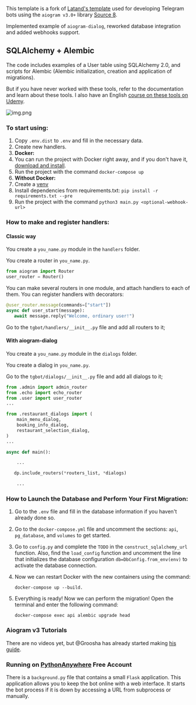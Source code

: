 This template is a fork of [Latand's template](https://github.com/Latand/tgbot_template_v3) used for developing Telegram bots using the `aiogram v3.0+` library [Source 8](https://docs.aiogram.dev/).

Implemented example of `aiogram-dialog`, reworked database integration and added webhooks support.

## SQLAlchemy + Alembic
The code includes examples of a User table using SQLAlchemy 2.0, and scripts for Alembic (Alembic initialization, creation and application of migrations).

But if you have never worked with these tools, refer to the documentation and learn about these tools. I also have an English [course on these tools on Udemy](https://www.udemy.com/course/sqlalchemy-alembic-bootcamp/?referralCode=E9099C5B5109EB747126).

![img.png](https://img-c.udemycdn.com/course/240x135/5320614_a8af_2.jpg)

### To start using:
1. Copy `.env.dist` to `.env` and fill in the necessary data.
2. Create new handlers.
3. **Docker:**
  1. You can run the project with Docker right away, and if you don't have it, [download and install](https://docs.docker.com/get-docker/).
  2. Run the project with the command `docker-compose up`
4. **Without Docker:**
  1. Create a [venv](https://docs.python.org/3/library/venv.html)
  2. Install dependencies from requirements.txt: `pip install -r requirements.txt --pre`
  3. Run the project with the command `python3 main.py <optional-webhook-url>`

### How to make and register handlers:

#### Classic way

You create a `you_name.py` module in the `handlers` folder.

You create a router in `you_name.py`.
```python
from aiogram import Router
user_router = Router()
```
You can make several routers in one module, and attach handlers to each of them.
You can register handlers with decorators:
```python
@user_router.message(commands=["start"])
async def user_start(message):
   await message.reply("Welcome, ordinary user!")
```
Go to the `tgbot/handlers/__init__.py` file and add all routers to it;

#### With aiogram-dialog

You create a `you_name.py` module in the `dialogs` folder.

You create a dialog in `you_name.py`.

Go to the `tgbot/dialogs/__init__.py` file and add all dialogs to it;
```python
from .admin import admin_router
from .echo import echo_router
from .user import user_router
...

from .restaurant_dialogs import (
    main_menu_dialog,
    booking_info_dialog,
    restaurant_selection_dialog,
)
...

async def main():

    ...

   dp.include_routers(*routers_list, *dialogs)

    ...
```
### How to Launch the Database and Perform Your First Migration:

1. Go to the `.env` file and fill in the database information if you haven't already done so.

2. Go to the `docker-compose.yml` file and uncomment the sections: `api`, `pg_database`, and `volumes` to get started.

3. Go to `config.py` and complete the `TODO` in the `construct_sqlalchemy_url` function. Also, find the `load_config` function and uncomment the line that initializes the database configuration `db=DbConfig.from_env(env)` to activate the database connection.

4. Now we can restart Docker with the new containers using the command:

    `docker-compose up --build.`

5. Everything is ready! Now we can perform the migration! Open the terminal and enter the following command:

    `docker-compose exec api alembic upgrade head`

### Aiogram v3 Tutorials
There are no videos yet, but @Groosha has already started making [his guide](https://mastergroosha.github.io/aiogram-3-guide).

### Running on [PythonAnywhere](https://pythonanywhere.com) Free Account
There is a `background.py` file that contains a small `Flask` application. This application allows you to keep the bot online with a web interface. It starts the bot process if it is down by accessing a URL from subprocess or manually.

